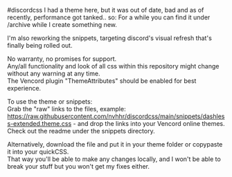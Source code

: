 #discordcss
I had a theme here, but it was out of date, bad and as of recently, performance got tanked.. so:
For a while you can find it under /archive while I create something new.

I'm also reworking the snippets, targeting discord's visual refresh that's finally being rolled out.

No warranty, no promises for support.  
Any/all functionality and look of all css within this repository might change without any warning at any time.  
The Vencord plugin "ThemeAttributes" should be enabled for best experience.  

To use the theme or snippets:  
Grab the "raw" links to the files, example: https://raw.githubusercontent.com/nvhhr/discordcss/main/snippets/dashless-extended.theme.css - and drop the links into your Vencord online themes.  
Check out the readme under the snippets directory.  

Alternatively, download the file and put it in your theme folder or copypaste it into your quickCSS.  
That way you'll be able to make any changes locally, and I won't be able to break your stuff but you won't get my fixes either.
